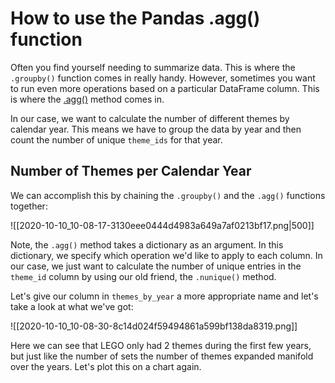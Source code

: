# How to use the Pandas .agg() function

Often you find yourself needing to summarize data. This is where the `.groupby()` function comes in really handy. However, sometimes you want to run even more operations based on a particular DataFrame column. This is where the [.agg()](https://pandas.pydata.org/pandas-docs/stable/reference/api/pandas.DataFrame.agg.html) method comes in.

In our case, we want to calculate the number of different themes by calendar year. This means we have to group the data by year and then count the number of unique `theme_ids` for that year.

## Number of Themes per Calendar Year

We can accomplish this by chaining the `.groupby()` and the `.agg()` functions together:

![[2020-10-10_10-08-17-3130eee0444d4983a649a7af0213bf17.png|500]]

Note, the `.agg()` method takes a dictionary as an argument. In this dictionary, we specify which operation we'd like to apply to each column. In our case, we just want to calculate the number of unique entries in the `theme_id` column by using our old friend, the `.nunique()` method.

Let's give our column in `themes_by_year` a more appropriate name and let's take a look at what we've got:

![[2020-10-10_10-08-30-8c14d024f59494861a599bf138da8319.png]]

Here we can see that LEGO only had 2 themes during the first few years, but just like the number of sets the number of themes expanded manifold over the years. Let's plot this on a chart again.